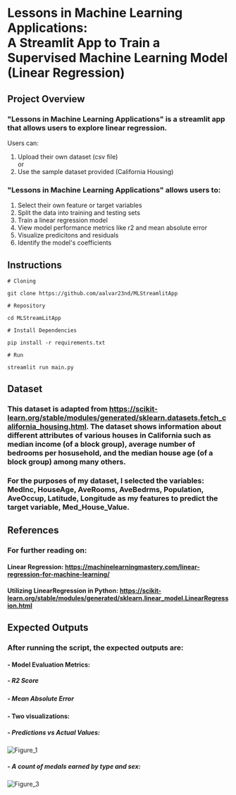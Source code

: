 # Lessons in Machine Learning Applications: <br> A Streamlit App to Train a Supervised Machine Learning Model <br> (Linear Regression)

## Project Overview
### "Lessons in Machine Learning Applications" is a streamlit app that allows users to explore linear regression. 
Users can:<br>
1. Upload their own dataset (csv file)
  <br>or
3. Use the sample dataset provided (California Housing)<br>
### "Lessons in Machine Learning Applications" allows users to:
1. Select their own feature or target variables<br>
2. Split the data into training and testing sets<br>
3. Train a linear regression model<br>
4. View model performance metrics like r2 and mean absolute error<br>
5. Visualize predicitons and residuals<br>
6. Identify the model's coefficients<br>

## Instructions

```
# Cloning

git clone https://github.com/aalvar23nd/MLStreamlitApp

# Repository

cd MLStreamLitApp

# Install Dependencies

pip install -r requirements.txt

# Run

streamlit run main.py

```
## Dataset
### This dataset is adapted from https://scikit-learn.org/stable/modules/generated/sklearn.datasets.fetch_california_housing.html. The dataset shows information about different attributes of various houses in California such as median income (of a block group), average number of bedrooms per hosusehold, and the median house age (of a block group) among many others. 

### For the purposes of my dataset, I selected the variables: MedInc, HouseAge, AveRooms, AveBedrms, Population, AveOccup, Latitude, Longitude as my features to predict the target variable, Med_House_Value.

## References
### For further reading on:
#### Linear Regression: https://machinelearningmastery.com/linear-regression-for-machine-learning/
#### Utilizing LinearRegression in Python: https://scikit-learn.org/stable/modules/generated/sklearn.linear_model.LinearRegression.html


## Expected Outputs
### After running the script, the expected outputs are:<br>
#### - Model Evaluation Metrics:
##### - R2 Score
##### - Mean Absolute Error
#### - Two visualizations:
##### - Predictions vs Actual Values: <br> 
![Figure_1](https://github.com/user-attachments/assets/7b921617-f245-43d1-9960-6e5e61307974)
##### - A count of medals earned by type and sex: <br>
![Figure_3](https://github.com/user-attachments/assets/323d0aa7-6f1d-422c-8e34-0e538edaf072)
